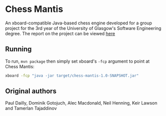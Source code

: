 # Chess Mantis

An xboard-compatible Java-based chess engine developed for a group project for the 3rd year of the University of Glasgow's Software Engineering degree.  The report on the project can be viewed [here](report.pdf)

## Running

To run, `mvn package` then simply set xboard's `-fcp` argument to point at Chess Mantis:

```bash
xboard -fcp "java -jar target/chess-mantis-1.0-SNAPSHOT.jar"
```

## Original authors

Paul Dailly, Dominik Gotojuch, Alec Macdonald, Neil Henning, Keir Lawson and Tamerlan Tajaddinov
